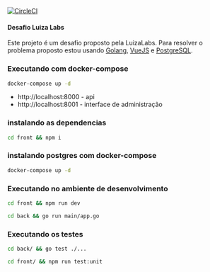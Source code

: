 [![CircleCI](https://circleci.com/gh/jhonata-menezes/luizalabs-desafio.svg?style=svg)](https://circleci.com/gh/jhonata-menezes/luizalabs-desafio)

#### Desafio Luiza Labs
Este projeto é um desafio proposto pela LuizaLabs. Para resolver o problema proposto estou usando [Golang](https://golang.org/), [VueJS](https://vuejs.org/) e [PostgreSQL](https://www.postgresql.org/).

### Executando com docker-compose
```bash
docker-compose up -d
```
- http://localhost:8000 - api
- http://localhost:8001 - interface de administração

### instalando as dependencias

```bash
cd front && npm i
```

### instalando postgres com docker-compose
```bash
docker-compose up -d
```

### Executando no ambiente de desenvolvimento
```bash
cd front && npm run dev
```
```bash
cd back && go run main/app.go
```

### Executando os testes
```bash
cd back/ && go test ./...
```

```bash
cd front/ && npm run test:unit
```



